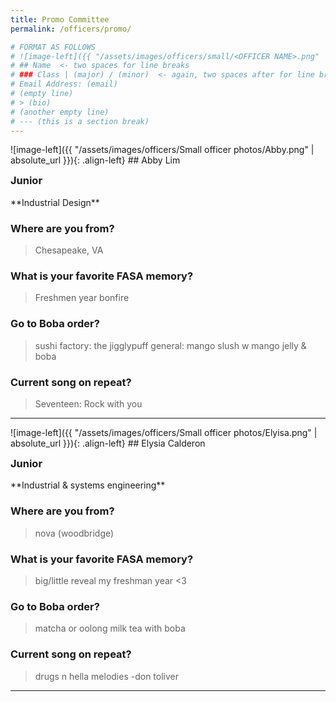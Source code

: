 ```yaml
---
title: Promo Committee
permalink: /officers/promo/

# FORMAT AS FOLLOWS
# ![image-left]({{ "/assets/images/officers/small/<OFFICER NAME>.png" | absolute_url }}){: .align-left}
# ## Name  <- two spaces for line breaks
# ### Class | (major) / (minor)  <- again, two spaces after for line breaks
# Email Address: (email)
# (empty line)
# > (bio)
# (another empty line)
# --- (this is a section break)
---
```


<!--## Promo
{: .text-center}-->
<div id="Abby"></div>
![image-left]({{ "/assets/images/officers/Small officer photos/Abby.png" | absolute_url }}){: .align-left}
## Abby Lim
<p style="margin-bottom: 0.45em; padding: 0"><a href="https://www.instagram.com/aabiggaill/" style="margin: 0; padding: 0"><i class="fa fa-2x fa-fw fa-instagram" style="color: #494e48"></i></a>
<a href="mailto:limabby21@vt.edu" style="margin: 0; padding: 0"><i class="fa fa-2x fa-fw fa-envelope" style="color: #494e48"></i></a></p>
<h3 style="margin-top: 0">Junior</h3>
**Industrial Design**

### **Where are you from?**

>Chesapeake, VA

### **What is your favorite FASA memory?**

>Freshmen year bonfire

### **Go to Boba order?**

> sushi factory: the jigglypuff general: mango slush w mango jelly & boba

### **Current song on repeat?**

>Seventeen: Rock with you


---
<div id="Elysia"></div>
![image-left]({{ "/assets/images/officers/Small officer photos/Elyisa.png" | absolute_url }}){: .align-left}
## Elysia Calderon
<p style="margin-bottom: 0.45em; padding: 0">
<a href="https://www.instagram.com/daisielliee/" style="margin: 0; padding: 0"><i class="fa fa-2x fa-fw fa-instagram" style="color: #494e48"></i></a>
<a href="mailto:caldereo27@vt.edu" style="margin: 0; padding: 0"><i class="fa fa-2x fa-fw fa-envelope" style="color: #494e48"></i></a></p>
<h3 style="margin-top: 0">Junior</h3>
**Industrial & systems engineering**

### **Where are you from?**

> nova (woodbridge)

### **What is your favorite FASA memory?**

>big/little reveal my freshman year <3

### **Go to Boba order?**

> matcha or oolong milk tea with boba

### **Current song on repeat?**

>drugs n hella melodies -don toliver  


---
